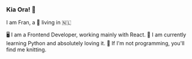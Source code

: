 ### Kia Ora! 👋
I am Fran, a 🥝 living in 🇳🇱

<!--
**FranCoulibaly/FranCoulibaly** is a ✨ _special_ ✨ repository because its `README.md` (this file) appears on your GitHub profile.

Here are some ideas to get you started:

- 🔭 I’m currently working on ...
- 🌱 I’m currently learning ...
- 👯 I’m looking to collaborate on ...
- 🤔 I’m looking for help with ...
- 💬 Ask me about ...
- 📫 How to reach me: ...
- 😄 Pronouns: ...
- ⚡ Fun fact: ...
-->

🖥 I am a Frontend Developer, working mainly with React.
🌱 I am currently learning Python and absolutely loving it.
🧶 If I'm not programming, you'll find me knitting. 

